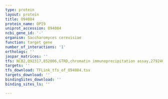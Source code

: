```yaml
---
type: protein
layout: protein
title: O94084
protein_name: OPI9
uniprot_accession: O94084
ncbi_gene_id: '-'
organism: Saccharomyces cerevisiae
function: target gene
number_of_interactions: '1'
orthologs: ''
jaspar_matrices: ''
tfs: NCB2,Q92317,852006,GTRD,chromatin immunoprecipitation assay,27924024%5Buid%5D,No
targets: ''
tfs_download: TFLink_tfs_of_O94084.tsv
targets_download: ''
bindingSites_download: ''
binding_sites_ls: ''

---
```

